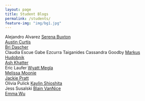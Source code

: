 ```yaml
---
layout: page
title: Student Blogs
permalink: /students/
feature-img: "img/bg1.jpg"
---
```


Alejandro Alvarez
[Serena Buxton](https://serenabux.wordpress.com/)<br>
[Austin Curtis](https://austincurtisblog.wordpress.com/category/object/)<br>
[Bri Dascher](https://bridascher.wordpress.com/category/object/)<br>
Claudia Escue
Gabe Ezcurra Taiganides
Cassandra Goodby
[Markus Hudobnik](https://rnarkus.wordpress.com/)<br>
[Ash Khatter](https://ashkhatterprojects.wordpress.com)<br>
Eric Laufer
[Wyatt Megla](https://meglawordpress.wordpress.com/category/object/)<br>
[Melissa Moonie](https://atlas2017blog.wordpress.com/)<br>
[Jackie Pratt](https://jpratttt.wordpress.com/)<br>
Olivia Pulick
[Kaylin Shioshita](https://kshioshita.wordpress.com/category/object/)<br>
Jess Susalski
[Blain VanNice](https://breadboardthoughts.wordpress.com/)<br>
[Emma Wu](https://emmawublog.wordpress.com/)